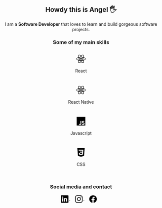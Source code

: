 <div align="center">
  <!-- <img align="center" width="128" src="./src/assets/Me.svg"/> -->
  <h2 align="center">Howdy this is Angel 🖐</h2>
  <p align="center">I am a <strong>Software Developer </strong>that loves to learn and build gorgeous software projects.</p>
</div>


<h3 align="center">Some of my main skills</h3>
<div align="center" style='display:grid; gap: 12px; justify-content: center;'>
  <div>
    <img style='margin-top:12px' align="center" src="./src/assets/icons/logo-react.svg" alt="React" height="32px" width="32px"/>
    <p>React</p>
  </div>
  <div>
    <img style='margin-top:12px' align="center" src="./src/assets/icons/logo-react.svg" alt="React" height="32px" width="32px"/>
    <p>React Native</p>
  </div>
  <div>
    <img style='margin-top:12px' align="center" src="./src/assets/icons/logo-javascript.svg" alt="React" height="32px" width="32px"/>
    <p>Javascript</p>
  </div>
  <div>
    <img style='margin-top:12px' align="center" src="./src/assets/icons/logo-css3.svg" alt="React" height="32px" width="32px"/>
    <p>CSS</p>
  </div>
</div>

<br />

<h3 align="center">Social media and contact</h3>
<p align="center">
  <a href="https://www.linkedin.com/in/angel-valencia-arcega-4827b9239/" target="blank" style='margin-right:14px'>
    <img align="center" src="./src/assets/icons/logo-linkedin.svg" alt="Mi linkedin" height="28px" width="28px" />
  </a>
   <a href="https://www.instagram.com/valencia.arcega/" target="blank" style='margin-right:14px'>
    <img align="center" src="./src/assets/icons/logo-instagram.svg" alt="Mi instagram" height="28px" width="28px" />
  </a>
   <a href="https://www.facebook.com/valencia.arcega" target="blank" style='margin-right:14px'>
    <img align="center" src="./src/assets/icons/logo-facebook.svg" alt="Mi facebook" height="28px" width="28px"/>
  </a>
</p>
